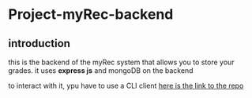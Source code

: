 # Project-myRec-backend
## introduction
this is the backend of the myRec system that allows you to store your grades.
it uses **express js** and mongoDB on the backend

to interact with it, ypu have to use a CLI client
[here is the link to the repo](https://github.com/Aurumdev952/Project-myRec)
